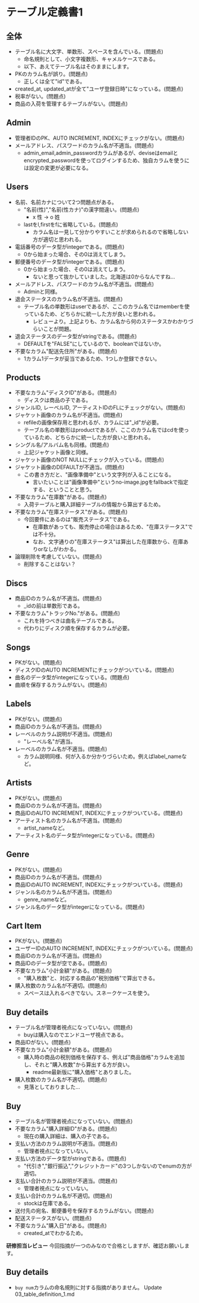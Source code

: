 # テーブル定義書1
## 全体
- テーブル名に大文字、単数形、スペースを含んでいる。(問題点)
  - 命名規則として、小文字複数形、キャメルケースである。
  - 以下、あえてテーブル名はそのままにします。
- PKのカラム名が誤り。(問題点)
  - 正しくは全て"id"である。
- created&#95;at, updated&#95;atが全て"ユーザ登録日時"になっている。(問題点)
- 税率がない。(問題点)
- 商品の入荷を管理するテーブルがない。(問題点)

## Admin
- 管理者IDのPK、AUTO INCREMENT, INDEXにチェックがない。(問題点)
- メールアドレス、パスワードのカラム名が不適当。(問題点)
  - admin&#95;email,admin&#95;passwordカラムがあるが、deviseはemailとencrypted&#95;passwordを使ってログインするため、独自カラムを使うには設定の変更が必要になる。

## Users
- 名前、名前カナについて2つ問題点がある。
  - "名前(性)","名前(性カナ)"の漢字間違い。(問題点)
    - x 性 -> o 姓
  - lastをl,firstをfに省略している。(問題点)
    - カラム名は一見して分かりやすいことが求められるので省略しない方が適切と思われる。
- 電話番号のデータ型がintegerである。(問題点)
  - 0から始まった場合、その0は消えてしまう。
- 郵便番号のデータ型がintegerである。(問題点)
  - 0から始まった場合、その0は消えてしまう。
    - ないと思って抜かしていました。北海道は0からなんですね...
- メールアドレス、パスワードのカラム名が不適当。(問題点)
  - Adminと同様。
- 退会ステータスのカラム名が不適当。(問題点)
  - テーブル名の単数形はuserであるが、ここのカラム名ではmemberを使っているため、どちらかに統一した方が良いと思われる。
    - レビューより。上記よりも、カラム名から何のステータスかわかりづらいことが問題。
- 退会ステータスのデータ型がstringである。(問題点)
  - DEFAULTを"FALSE"にしているので、booleanではないか。
- 不要なカラム"配送先住所"がある。(問題点)
  - 1カラム1データが妥当であるため、1つしか登録できない。

## Products
- 不要なカラム"ディスクID"がある。(問題点)
  - ディスクは商品の子である。
- ジャンルID, レーベルID, アーティストIDのFLにチェックがない。(問題点)
- ジャケット画像のカラム名が不適当。(問題点)
  - refileの画像保存用と思われるが、カラムには"&#95;id"が必要。
  - テーブル名の単数形はproductであるが、ここのカラム名ではcdを使っているため、どちらかに統一した方が良いと思われる。
- シングル名/アルバム名も同様。(問題点)
  - 上記ジャケット画像と同様。
- ジャケット画像のNOT NULLにチェックが入っている。(問題点)
- ジャケット画像のDEFAULTが不適当。(問題点)
  - この書き方だと、"画像準備中"という文字列が入ることになる。
    - 言いたいことは"画像準備中"というno-image.jpgをfallbackで指定する、ということと思う。
- 不要なカラム"在庫数"がある。(問題点)
  - 入荷テーブルと購入詳細テーブルの情報から算出するため。
- 不要なカラム"在庫ステータス"がある。(問題点)
  - 今回要件にあるのは"販売ステータス"である。
    - 在庫数があっても、販売停止の場合はあるため、"在庫ステータス"では不十分。
    - なお、文字通りの"在庫ステータス"は算出した在庫数から、在庫ありorなしがわかる。
- 論理削除を考慮していない。(問題点)
  - 削除することはない？

## Discs
- 商品IDのカラム名が不適当。(問題点)
  - &#95;idの前は単数形である。
- 不要なカラム"トラックNo."がある。(問題点)
  - これを持つべきは曲名テーブルである。
  - 代わりにディスク順を保存するカラムが必要。

## Songs
- PKがない。(問題点)
- ディスクIDのAUTO INCREMENTにチェックがついている。(問題点)
- 曲名のデータ型がintegerになっている。(問題点)
- 曲順を保存するカラムがない。(問題点)

## Labels
- PKがない。(問題点)
- 商品IDのカラム名が不適当。(問題点)
- レーベルのカラム説明が不適当。(問題点)
  - "レーベル名"が適当。
- レーベルのカラム名が不適当。(問題点)
  - カラム説明同様、何が入るか分かりづらいため。例えばlabel_nameなど。

## Artists
- PKがない。(問題点)
- 商品IDのカラム名が不適当。(問題点)
- 商品IDのAUTO INCREMENT, INDEXにチェックがついている。(問題点)
- アーティスト名のカラム名が不適当。(問題点)
  - artist_nameなど。
- アーティスト名のデータ型がintegerになっている。(問題点)

## Genre
- PKがない。(問題点)
- 商品IDのカラム名が不適当。(問題点)
- 商品IDのAUTO INCREMENT, INDEXにチェックがついている。(問題点)
- ジャンル名のカラム名が不適当。(問題点)
  - genre_nameなど。
- ジャンル名のデータ型がintegerになっている。(問題点)

## Cart Item
- PKがない。(問題点)
- ユーザーIDのAUTO INCREMENT, INDEXにチェックがついている。(問題点)
- 商品IDのカラム名が不適当。(問題点)
- 商品IDのデータ型が空である。(問題点)
- 不要なカラム"小計金額"がある。(問題点)
  - "購入枚数"と、対応する商品の"税別価格"で算出できる。
- 購入枚数のカラム名が不適切。(問題点)
  - スペースは入れるべきでない。スネークケースを使う。

## Buy details
- テーブル名が管理者視点になっていない。(問題点)
  - buyは購入なのでエンドユーザ視点である。
- 商品IDがない。(問題点)
- 不要なカラム"小計金額"がある。(問題点)
  - 購入時の商品の税別価格を保存する、例えば"商品価格"カラムを追加し、それと"購入枚数"から算出する方が良い。
    - readme最新版に"購入価格"とありました。
- 購入枚数のカラム名が不適切。(問題点)
  - 見落としておりました...

## Buy
- テーブル名が管理者視点になっていない。(問題点)
- 不要なカラム"購入詳細ID"がある。(問題点)
  - 現在の購入詳細は、購入の子である。
- 支払い方法のカラム説明が不適当。(問題点)
  - 管理者視点になっていない。
- 支払い方法のデータ型がstringである。(問題点)
  - "代引き","銀行振込","クレジットカード"の3つしかないのでenumの方が適切。
- 支払い合計のカラム説明が不適当。(問題点)
  - 管理者視点になっていない。
- 支払い合計のカラム名が不適切。(問題点)
  - stockは在庫である。
- 送付先の宛名、郵便番号を保存するカラムがない。(問題点)
- 配送ステータスがない。(問題点)
- 不要なカラム"購入日"がある。(問題点)
  - created&#95;atでわかるため。
  
**研修担当レビュー**
今回指摘が一つのみなので合格としますが、確認お願いします。

## Buy details
- `buy num`カラムの命名規則に対する指摘がありません。
Update 03_table_definition_1.md
